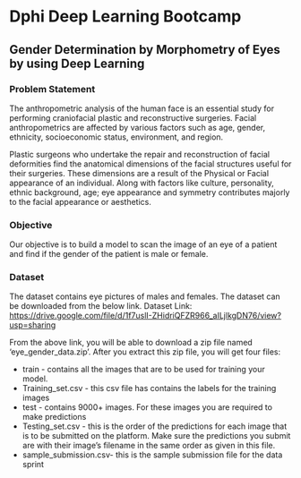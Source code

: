 # Dphi Deep Learning Bootcamp

## Gender Determination by Morphometry of Eyes by using Deep Learning

### Problem Statement
The anthropometric analysis of the human face is an essential study for performing craniofacial plastic and reconstructive surgeries. 
Facial anthropometrics are affected by various factors such as age, gender, ethnicity, socioeconomic status, environment, and region.  

Plastic surgeons who undertake the repair and reconstruction of facial deformities find the anatomical dimensions of the facial structures useful for their surgeries. 
These dimensions are a result of the Physical or Facial appearance of an individual. Along with factors like culture, personality, ethnic background, age; 
eye appearance and symmetry contributes majorly to the facial appearance or aesthetics. 

### Objective
Our objective is to build a model to scan the image of an eye of a patient and find if the gender of the patient is male or female.

### Dataset
The dataset contains eye pictures of males and females. The dataset can be downloaded from the below link.
Dataset Link: https://drive.google.com/file/d/1f7uslI-ZHidriQFZR966_aILjlkgDN76/view?usp=sharing

From the above link, you will be able to download a zip file named ‘eye_gender_data.zip’. After you extract this zip file, you will get four files:
* train - contains all the images that are to be used for training your model.
* Training_set.csv - this csv file has contains the labels for the training images
* test - contains 9000+ images. For these images you are required to make predictions
* Testing_set.csv - this is the order of the predictions for each image that is to be submitted on the platform. 
Make sure the predictions you submit are with their image’s filename in the same order as given in this file.
* sample_submission.csv- this is the sample submission file for the data sprint


 
